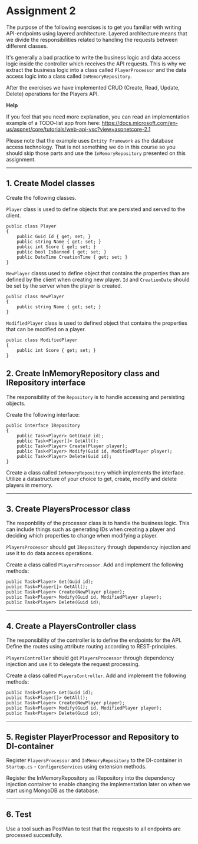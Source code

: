 # Assignment 2

The purpose of the following exercises is to get you familiar with writing API-endpoints using layered architecture. Layered architecture means that we divide the responsibilities related to handling the requests between different classes.

It's generally a bad practice to write the business logic and data access logic inside the controller which receives the API requests. This is why we extract the business logic into a class called ``PlayerProcessor`` and the data access logic into a class called ``InMemoryRepository``.

After the exercises we have implemented CRUD (Create, Read, Update, Delete) operations for the Players API.

**Help**

If you feel that you need more explanation, you can read an implementation example of a TODO-list app from here: https://docs.microsoft.com/en-us/aspnet/core/tutorials/web-api-vsc?view=aspnetcore-2.1

Please note that the example uses ``Entity Framework`` as the database access technology. That is not something we do in this course so you should skip those parts and use the ``InMemoryRepository`` presented on this assignment.

---

## 1. Create Model classes

Create the following classes.

``Player`` class is used to define objects that are persisted and served to the client.

```
public class Player
{
    public Guid Id { get; set; }
    public string Name { get; set; }
    public int Score { get; set; }
    public bool IsBanned { get; set; }
    public DateTime CreationTime { get; set; }
}
```

``NewPlayer`` classs used to define object that contains the properties than are defined by the client when creating new player. ``Id`` and ``CreationDate`` should be set by the server when the player is created.

```
public class NewPlayer
{
    public string Name { get; set; }
}
```

``ModifiedPlayer`` class is used to defined object that contains the properties that can be modified on a player.

```
public class ModifiedPlayer
{
    public int Score { get; set; }
}
```

## 2. Create InMemoryRepository class and IRepository interface

The responsibility of the ``Repository`` is to handle accessing and persisting objects.

Create the following interface:

```
public interface IRepository
{
    public Task<Player> Get(Guid id);
    public Task<Player[]> GetAll();
    public Task<Player> Create(Player player);
    public Task<Player> Modify(Guid id, ModifiedPlayer player);
    public Task<Player> Delete(Guid id);
}
```

Create a class called ``InMemoryRepository`` which implements the interface. Utilize a datastructure of your choice to get, create, modify and delete players in memory.

---

## 3. Create PlayersProcessor class

The responbility of the processor class is to handle the business logic. This can include things such as generating IDs when creating a player and deciding which properties to change when modifying a player.

``PlayersProcessor`` should get ``IRepository`` through dependency injection and use it to do data access operations.

Create a class called ``PlayersProcessor``. Add and implement the following methods:

```
public Task<Player> Get(Guid id);
public Task<Player[]> GetAll();
public Task<Player> Create(NewPlayer player);
public Task<Player> Modify(Guid id, ModifiedPlayer player);
public Task<Player> Delete(Guid id);
```

---

## 4. Create a PlayersController class

The responsibility of the controller is to define the endpoints for the API. Define the routes using attribute routing according to REST-principles.

``PlayersController`` should get ``PlayersProcessor`` through dependency injection and use it to delegate the request processing.

Create a class called ``PlayersController``. Add and implement the following methods:

```
public Task<Player> Get(Guid id);
public Task<Player[]> GetAll();
public Task<Player> Create(NewPlayer player);
public Task<Player> Modify(Guid id, ModifiedPlayer player);
public Task<Player> Delete(Guid id);
```

---

## 5. Register PlayerProcessor and Repository to DI-container

Register ``PlayersProcessor`` and ``InMemoryRepository`` to the DI-container in ``Startup.cs`` - ``ConfigureServices`` using extension methods.

Register the InMemoryRepository as IRepository into the dependency injection container to enable changing the implementation later on when we start using MongoDB as the database.

---

## 6. Test

Use a tool such as PostMan to test that the requests to all endpoints are processed succesfully.
